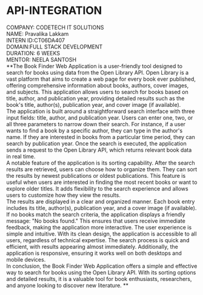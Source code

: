 # API-INTEGRATION
COMPANY: CODETECH IT SOLUTIONS  
NAME: Pravalika Lakkam  
INTERN ID:CT06DA407  
DOMAIN:FULL STACK DEVELOPMENT  
DURATION: 6 WEEKS  
MENTOR: NEELA SANTOSH  
**The Book Finder Web Application is a user-friendly tool designed to search for books using data from the Open Library API. Open Library is a vast platform that aims to create a web page for every book ever published, offering comprehensive information about books, authors, cover images, and subjects. This application allows users to search for books based on title, author, and publication year, providing detailed results such as the book's title, author(s), publication year, and cover image (if available).  
The application is built around a straightforward search interface with three input fields: title, author, and publication year. Users can enter one, two, or all three parameters to narrow down their search. For instance, if a user wants to find a book by a specific author, they can type in the author's name. If they are interested in books from a particular time period, they can search by publication year. Once the search is executed, the application sends a request to the Open Library API, which returns relevant book data in real time.  
A notable feature of the application is its sorting capability. After the search results are retrieved, users can choose how to organize them. They can sort the results by newest publications or oldest publications. This feature is useful when users are interested in finding the most recent books or want to explore older titles. It adds flexibility to the search experience and allows users to customize how they view the results.  
The results are displayed in a clear and organized manner. Each book entry includes its title, author(s), publication year, and a cover image (if available). If no books match the search criteria, the application displays a friendly message: "No books found." This ensures that users receive immediate feedback, making the application more interactive.
The user experience is simple and intuitive. With its clean design, the application is accessible to all users, regardless of technical expertise. The search process is quick and efficient, with results appearing almost immediately. Additionally, the application is responsive, ensuring it works well on both desktops and mobile devices.  
In conclusion, the Book Finder Web Application offers a simple and effective way to search for books using the Open Library API. With its sorting options and detailed results, it is a valuable tool for book enthusiasts, researchers, and anyone looking to discover new literature. **



